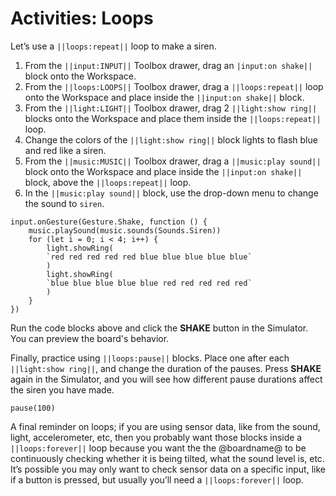 # Activities: Loops

Let’s use a `||loops:repeat||` loop to make a siren.

1. From the `||input:INPUT||` Toolbox drawer, drag an `|input:on shake||` block onto the Workspace. 
2. From the `||loops:LOOPS||` Toolbox drawer, drag a `||loops:repeat||` loop onto the Workspace and place inside the `||input:on shake||` block.
3. From the `||light:LIGHT||` Toolbox drawer, drag 2 `||light:show ring||` blocks onto the Workspace and place them inside the `||loops:repeat||` loop.
4. Change the colors of the `||light:show ring||` block lights to flash blue and red like a siren.
5. From the `||music:MUSIC||` Toolbox drawer, drag a `||music:play sound||` block onto the Workspace and place inside the `||input:on shake||` block, above the `||loops:repeat||` loop.
6. In the `||music:play sound||` block, use the drop-down menu to change the sound to `siren`.

```blocks
input.onGesture(Gesture.Shake, function () {
    music.playSound(music.sounds(Sounds.Siren))
    for (let i = 0; i < 4; i++) {
        light.showRing(
        `red red red red red blue blue blue blue blue`
        )
        light.showRing(
        `blue blue blue blue blue red red red red red`
        )
    }
})
```

Run the code blocks above and click the **SHAKE** button in the Simulator. You can preview the board's behavior.

Finally, practice using `||loops:pause||` blocks. Place one after each `||light:show ring||`, and change the duration of the pauses. Press **SHAKE** again in the Simulator, and you will see how different pause durations affect the siren you have made.

```block
pause(100)
```

A final reminder on loops; if you are using sensor data, like from the sound, light, accelerometer, etc, then you probably want those blocks inside a `||loops:forever||` loop because you want the the @boardname@ to be continuously checking whether it is being tilted, what the sound level is, etc. It’s possible you may only want to check sensor data on a specific input, like if a button is pressed, but usually you’ll need a `||loops:forever||` loop.